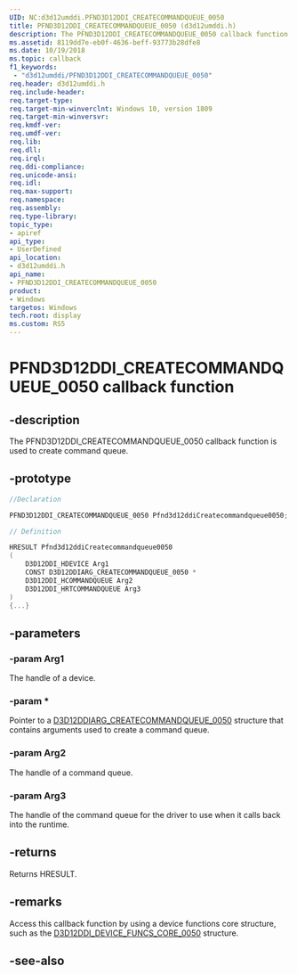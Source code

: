```yaml
---
UID: NC:d3d12umddi.PFND3D12DDI_CREATECOMMANDQUEUE_0050
title: PFND3D12DDI_CREATECOMMANDQUEUE_0050 (d3d12umddi.h)
description: The PFND3D12DDI_CREATECOMMANDQUEUE_0050 callback function is used to create command queue.
ms.assetid: 8119dd7e-eb0f-4636-beff-93773b28dfe8
ms.date: 10/19/2018
ms.topic: callback
f1_keywords:
 - "d3d12umddi/PFND3D12DDI_CREATECOMMANDQUEUE_0050"
req.header: d3d12umddi.h
req.include-header:
req.target-type:
req.target-min-winverclnt: Windows 10, version 1809
req.target-min-winversvr:
req.kmdf-ver:
req.umdf-ver:
req.lib:
req.dll:
req.irql: 
req.ddi-compliance:
req.unicode-ansi:
req.idl:
req.max-support:
req.namespace:
req.assembly:
req.type-library: 
topic_type: 
- apiref
api_type: 
- UserDefined
api_location: 
- d3d12umddi.h
api_name: 
- PFND3D12DDI_CREATECOMMANDQUEUE_0050
product:
- Windows
targetos: Windows
tech.root: display
ms.custom: RS5
---
```


# PFND3D12DDI_CREATECOMMANDQUEUE_0050 callback function

## -description

The PFND3D12DDI_CREATECOMMANDQUEUE_0050 callback function is used to create command queue.

## -prototype

```cpp
//Declaration

PFND3D12DDI_CREATECOMMANDQUEUE_0050 Pfnd3d12ddiCreatecommandqueue0050; 

// Definition

HRESULT Pfnd3d12ddiCreatecommandqueue0050 
(
	D3D12DDI_HDEVICE Arg1
	CONST D3D12DDIARG_CREATECOMMANDQUEUE_0050 *
	D3D12DDI_HCOMMANDQUEUE Arg2
	D3D12DDI_HRTCOMMANDQUEUE Arg3
)
{...}

```

## -parameters

### -param Arg1

The handle of a device.

### -param *

Pointer to a [D3D12DDIARG_CREATECOMMANDQUEUE_0050](ns-d3d12umddi-d3d12ddiarg_createcommandqueue_0050.md) structure that contains arguments used to create a command queue.

### -param Arg2

The handle of a command queue.

### -param Arg3


The handle of the command queue for the driver to use when it calls back into the runtime.

## -returns

Returns HRESULT.

## -remarks

Access this callback function by using a device functions core structure, such as the [D3D12DDI_DEVICE_FUNCS_CORE_0050](ns-d3d12umddi-d3d12ddi_device_funcs_core_0050.md) structure.


## -see-also
